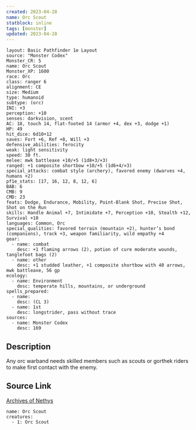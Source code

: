 ```yaml
---
created: 2023-04-28
name: Orc Scout
statblock: inline
tags: [monster]
updated: 2023-04-28
---
```

```statblock
layout: Basic Pathfinder 1e Layout
source: "Monster Codex"
Monster_CR: 5
name: Orc Scout
Monster_XP: 1600
race: Orc
class: ranger 6
alignment: CE
size: Medium
type: humanoid
subtype: (orc)
INI: +3
perception: +10
senses: darkvision, scent
AC: 18, touch 14, flat-footed 14 (armor +4, dex +3, dodge +1)
HP: 49
hit_dice: 6d10+12
saves: Fort +6, Ref +8, Will +3
defensive_abilities: ferocity
weak: light sensitivity
speed: 30 ft.
melee: mwk battleaxe +10/+5 (1d8+3/×3)
ranged: +1 composite shortbow +10/+5 (1d6+4/×3)
special_attacks: combat style (archery), favored enemy (dwarves +4, humans +2)
pf1e_stats: [17, 16, 12, 8, 12, 6]
BAB: 6
CMB: 9
CMD: 23
feats: Dodge, Endurance, Mobility, Point-Blank Shot, Precise Shot, Shot on the Run
skills: Handle Animal +7, Intimidate +7, Perception +10, Stealth +12, Survival +10
languages: Common, Orc
special_qualities: favored terrain (mountain +2), hunter’s bond (companions), track +3, weapon familiarity, wild empathy +4
gear:
  - name: combat
    desc: +1 flaming arrows (2), potion of cure moderate wounds, tanglefoot bags (2)
  - name: other
    desc: +1 studded leather, +1 composite shortbow with 40 arrows, mwk battleaxe, 56 gp
ecology:
  - name: Environment
    desc: temperate hills, mountains, or underground
spells_prepared:
  - name:
    desc: (CL 3)
  - name: 1st
    desc: longstrider, pass without trace
sources:
  - name: Monster Codex
    desc: 169
```
## Description
Any orc warband needs skilled members such as scouts or gorthek riders to make first contact with the enemy.
## Source Link
[Archives of Nethys](https://aonprd.com/MonsterDisplay.aspx?ItemName=Orc%20Scout)
```encounter-table
name: Orc Scout
creatures:
  - 1: Orc Scout
```
